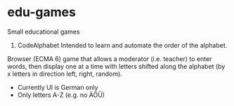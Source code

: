 # edu-games
Small educational games

1. CodeAlphabet
Intended to learn and automate the order of the alphabet.

Browser (ECMA 6) game that allows a moderator (i.e. teacher) to enter words, then display one at a
time with letters shifted along the alphabet (by x letters in direction left, right, random).

- Currently UI is German only
- Only letters A-Z (e.g. no ÄÖÜ)
